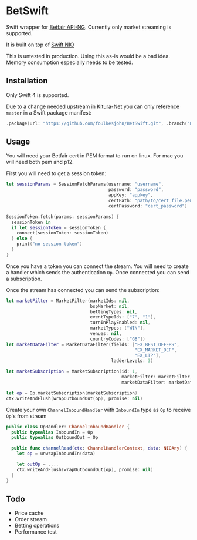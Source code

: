 # BetSwift

Swift wrapper for [Betfair API-NG](http://docs.developer.betfair.com/docs/display/1smk3cen4v3lu3yomq5qye0ni). Currently only market streaming is supported.

It is built on top of [Swift NIO](https://github.com/apple/swift-nio)

This is untested in production. Using this as-is would be a bad idea. Memory consumption especially needs to be tested.

## Installation

Only Swift 4 is supported.

Due to a change needed upstream in [Kitura-Net](https://github.com/IBM-Swift/Kitura-net/pull/215) you can only reference `master` in a Swift package manifest:

```swift
.package(url: "https://github.com/foulkesjohn/BetSwift.git", .branch("master"))
```

## Usage

You will need your Betfair cert in PEM format to run on linux. For mac you will need both pem and p12.

First you will need to get a session token:

```swift
let sessionParams = SessionFetchParams(username: "username",
                                       password: "password",
                                       appKey: "appkey",
                                       certPath: "path/to/cert_file.pem",
                                       certPassword: "cert_password")

SessionToken.fetch(params: sessionParams) {
  sessionToken in
  if let sessionToken = sessionToken {
    connect(sessionToken: sessionToken)
  } else {
    print("no session token")
  }
}
```

Once you have a token you can connect the stream. You will need to create a handler which sends the authentication `Op`. Once connected you can send a subscription.

Once the stream has connected you can send the subscription:

```swift
let marketFilter = MarketFilter(marketIds: nil,
                                bspMarket: nil,
                                bettingTypes: nil,
                                eventTypeIds: ["7", "1"],
                                turnInPlayEnabled: nil,
                                marketTypes: ["WIN"],
                                venues: nil,
                                countryCodes: ["GB"])
let marketDataFilter = MarketDataFilter(fields: ["EX_BEST_OFFERS",
                                                 "EX_MARKET_DEF",
                                                 "EX_LTP"],
                                        ladderLevels: 3)

let marketSubscription = MarketSubscription(id: 1,
                                            marketFilter: marketFilter,
                                            marketDataFilter: marketDataFilter)

let op = Op.marketSubscription(marketSubscription)
ctx.writeAndFlush(wrapOutboundOut(op), promise: nil)
```

Create your own `ChannelInboundHandler` with `InboundIn` type as `Op` to receive `Op`'s from stream

```swift
public class OpHandler: ChannelInboundHandler {
  public typealias InboundIn = Op
  public typealias OutboundOut = Op

  public func channelRead(ctx: ChannelHandlerContext, data: NIOAny) {
    let op = unwrapInboundIn(data)

    let outOp = ....
    ctx.writeAndFlush(wrapOutboundOut(op), promise: nil)
  }
}
```

## Todo

- Price cache
- Order stream
- Betting operations
- Performance test

